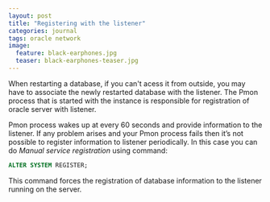 ```yaml
---
layout: post
title: "Registering with the listener"
categories: journal
tags: oracle network
image:
  feature: black-earphones.jpg
  teaser: black-earphones-teaser.jpg
---
```

When restarting a database, if you can't acess it from outside, you may have to associate the newly restarted database with the listener. The Pmon process that is started with the instance is responsible for registration of oracle server with listener.

Pmon process wakes up at every 60 seconds and provide information to the listener. If any problem arises and your Pmon process fails then it’s not possible to register information to listener periodically. In this case you can do *Manual service registration* using command:

```sql
ALTER SYSTEM REGISTER;
```

This command forces the registration of database information to the listener running on the server.
